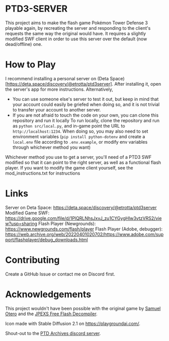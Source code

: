 # PTD3-SERVER

This project aims to make the flash game Pokémon Tower Defense 3 playable again, by recreating the server and responding to the client's requests the same way the original would have.
It requires a slightly modified SWF client in order to use this server over the default (now dead/offline) one.

# How to Play
I recommend installing a personal server on (Deta Space)[https://deta.space/discovery/@etrotta/ptd3server].
After installing it, open the server's app for more instructions.
Alternatively,
- You can use someone else's server to test it out, but keep in mind that your account could easily be griefed when doing so, 
    and it is not trivial to transfer your account to another server.
- If you are not afraid to touch the code on your own, you can clone this repository and run it locally
To run locally, clone the repository and run as `python src/local.py`, and in-game point the URL to `http://localhost:1234`. When doing so, you may also need to set environment variables (`pip install python-dotenv` and create a `local.env` file according to `.env.example`, or modify env variables through whichever method you want)

Whichever method you use to get a server, you'll need of a PTD3 SWF modified so that it can point to the right server, as well as a functional flash player.
If you want to modify the game client yourself, see the mod_instructions.txt for instructions

# Links
Server on Deta Space: https://deta.space/discovery/@etrotta/ptd3server
Modified Game SWF: https://drive.google.com/file/d/1PlQRLNhsJxvJ_zu1CYGygHlw3vtzVRS2/view?usp=sharing
Flash Player (Newgrounds): https://www.newgrounds.com/flash/player
Flash Player (Adobe, debugger): https://web.archive.org/web/20220401020702/https://www.adobe.com/support/flashplayer/debug_downloads.html

# Contributing
Create a GitHub Issue or contact me on Discord first.

# Acknowledgements
This project wouldn't have been possible with the original game by [Samuel Otero](https://samdangames.blogspot.com/) and the [JPEXS Free Flash Decompiler](https://github.com/jindrapetrik/jpexs-decompiler).

Icon made with Stable Diffusion 2.1 on https://playgroundai.com/.

Shout-out to the [PTD Archives discord server](https://discord.gg/vMgTRW46cs).